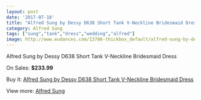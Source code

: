 ```yaml
---
layout: post
date: '2017-07-18'
title: "Alfred Sung by Dessy D638 Short Tank V-Neckline Bridesmaid Dress"
category: Alfred Sung
tags: ["sung","tank","dress","wedding","alfred"]
image: http://www.eudances.com/13786-thickbox_default/alfred-sung-by-dessy-d638-short-tank-v-neckline-bridesmaid-dress.jpg
---
```

Alfred Sung by Dessy D638 Short Tank V-Neckline Bridesmaid Dress

On Sales: **$233.99**
<a href="https://www.eudances.com/en/alfred-sung/4147-alfred-sung-by-dessy-d638-short-tank-v-neckline-bridesmaid-dress.html"><amp-img layout="responsive" width="600" height="600" src="//www.eudances.com/13786-thickbox_default/alfred-sung-by-dessy-d638-short-tank-v-neckline-bridesmaid-dress.jpg" alt="Alfred Sung by Dessy D638 Short Tank V-Neckline Bridesmaid Dress 0" /></a>
<a href="https://www.eudances.com/en/alfred-sung/4147-alfred-sung-by-dessy-d638-short-tank-v-neckline-bridesmaid-dress.html"><amp-img layout="responsive" width="600" height="600" src="//www.eudances.com/13790-thickbox_default/alfred-sung-by-dessy-d638-short-tank-v-neckline-bridesmaid-dress.jpg" alt="Alfred Sung by Dessy D638 Short Tank V-Neckline Bridesmaid Dress 1" /></a>
<a href="https://www.eudances.com/en/alfred-sung/4147-alfred-sung-by-dessy-d638-short-tank-v-neckline-bridesmaid-dress.html"><amp-img layout="responsive" width="600" height="600" src="//www.eudances.com/13789-thickbox_default/alfred-sung-by-dessy-d638-short-tank-v-neckline-bridesmaid-dress.jpg" alt="Alfred Sung by Dessy D638 Short Tank V-Neckline Bridesmaid Dress 2" /></a>
<a href="https://www.eudances.com/en/alfred-sung/4147-alfred-sung-by-dessy-d638-short-tank-v-neckline-bridesmaid-dress.html"><amp-img layout="responsive" width="600" height="600" src="//www.eudances.com/13788-thickbox_default/alfred-sung-by-dessy-d638-short-tank-v-neckline-bridesmaid-dress.jpg" alt="Alfred Sung by Dessy D638 Short Tank V-Neckline Bridesmaid Dress 3" /></a>
<a href="https://www.eudances.com/en/alfred-sung/4147-alfred-sung-by-dessy-d638-short-tank-v-neckline-bridesmaid-dress.html"><amp-img layout="responsive" width="600" height="600" src="//www.eudances.com/13787-thickbox_default/alfred-sung-by-dessy-d638-short-tank-v-neckline-bridesmaid-dress.jpg" alt="Alfred Sung by Dessy D638 Short Tank V-Neckline Bridesmaid Dress 4" /></a>

Buy it: [Alfred Sung by Dessy D638 Short Tank V-Neckline Bridesmaid Dress](https://www.eudances.com/en/alfred-sung/4147-alfred-sung-by-dessy-d638-short-tank-v-neckline-bridesmaid-dress.html "Alfred Sung by Dessy D638 Short Tank V-Neckline Bridesmaid Dress")

View more: [Alfred Sung](https://www.eudances.com/en/52-alfred-sung "Alfred Sung")